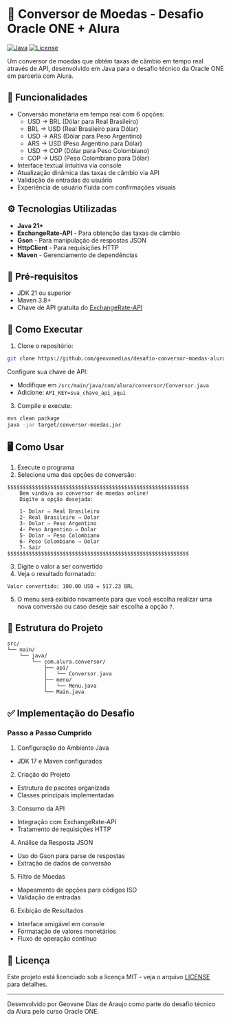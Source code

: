 # 💱 Conversor de Moedas - Desafio Oracle ONE + Alura

[![Java](https://img.shields.io/badge/Java-21+-blue.svg)](https://openjdk.org/)
[![License](https://img.shields.io/badge/License-MIT-green.svg)](LICENSE)

Um conversor de moedas que obtém taxas de câmbio em tempo real através de API, 
desenvolvido em Java para o desafio técnico da Oracle ONE em parceria com Alura.

## 🌟 Funcionalidades

- Conversão monetária em tempo real com 6 opções:
    - USD → BRL (Dólar para Real Brasileiro)
    - BRL → USD (Real Brasileiro para Dólar)
    - USD → ARS (Dólar para Peso Argentino)
    - ARS → USD (Peso Argentino para Dólar)
    - USD → COP (Dólar para Peso Colombiano)
    - COP → USD (Peso Colombiano para Dólar)
- Interface textual intuitiva via console
- Atualização dinâmica das taxas de câmbio via API
- Validação de entradas do usuário
- Experiência de usuário fluida com confirmações visuais

## ⚙️ Tecnologias Utilizadas

- **Java 21+**
- **ExchangeRate-API** - Para obtenção das taxas de câmbio
- **Gson** - Para manipulação de respostas JSON
- **HttpClient** - Para requisições HTTP
- **Maven** - Gerenciamento de dependências

## 🔧 Pré-requisitos

- JDK 21 ou superior
- Maven 3.8+
- Chave de API gratuita do [ExchangeRate-API](https://www.exchangerate-api.com/)

## 🚀 Como Executar

1. Clone o repositório:

```bash
git clone https://github.com/geovanedias/desafio-conversor-moedas-alura.git
```

Configure sua chave de API:

  - Modifique em `/src/main/java/com/alura/conversor/Conversor.java`
  - Adicione: `API_KEY=sua_chave_api_aqui`

3. Compile e execute:

```bash
mvn clean package
java -jar target/conversor-moedas.jar
```

## 🖥️ Como Usar

1. Execute o programa
2. Selecione uma das opções de conversão:

```
$$$$$$$$$$$$$$$$$$$$$$$$$$$$$$$$$$$$$$$$$$$$$$$$$$$$$$$$$$$
    Bem vindo/a ao conversor de moedas online!
    Digite a opção desejada:

    1- Dolar ⇒ Real Brasileiro
    2- Real Brasileiro ⇒ Dolar
    3- Dolar ⇒ Peso Argentino
    4- Peso Argentino ⇒ Dolar
    5- Dolar ⇒ Peso Colombiano
    6- Peso Colombiano ⇒ Dolar
    7- Sair
$$$$$$$$$$$$$$$$$$$$$$$$$$$$$$$$$$$$$$$$$$$$$$$$$$$$$$$$$$$
```

3. Digite o valor a ser convertido
4. Veja o resultado formatado:

`Valor convertido: 100.00 USD = 517.23 BRL`

5. O menu será exibido novamente para que você escolha realizar uma nova conversão ou caso deseje sair escolha a opção `7`.

## 🧩 Estrutura do Projeto

```
src/
└── main/
    └── java/
        └── com.alura.conversor/
            ├── api/
            │   └── Conversor.java
            ├── menu/
            │   └── Menu.java
            └── Main.java
```

## ✅ Implementação do Desafio

### Passo a Passo Cumprido
1. Configuração do Ambiente Java
  - JDK 17 e Maven configurados
2. Criação do Projeto
  - Estrutura de pacotes organizada
  - Classes principais implementadas
3. Consumo da API
  - Integração com ExchangeRate-API
  - Tratamento de requisições HTTP
4. Análise da Resposta JSON
  - Uso do Gson para parse de respostas
  - Extração de dados de conversão
5. Filtro de Moedas
  - Mapeamento de opções para códigos ISO
  - Validação de entradas
6. Exibição de Resultados
  - Interface amigável em console
  - Formatação de valores monetários
  - Fluxo de operação contínuo

## 📄 Licença

Este projeto está licenciado sob a licença MIT - veja o arquivo [LICENSE](https://github.com/geovanedias/desafio-conversor-moedas-alura/blob/main/README.md) para detalhes.

---

Desenvolvido por Geovane Dias de Araujo como parte do desafio técnico da Alura pelo curso Oracle ONE.
